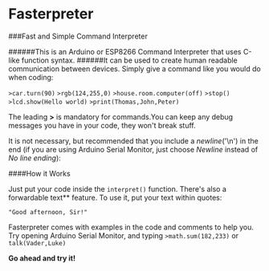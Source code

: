 # Fasterpreter
###Fast and Simple Command Interpreter 

######This is an Arduino or ESP8266 Command Interpreter that uses C-like function syntax.
######It can be used to create human readable communication between devices. Simply give a command like you would do when coding:

`>car.turn(90)`
`>rgb(124,255,0)`
`>house.room.computer(off)`
`>stop()`
`>lcd.show(Hello world)`
`>print(Thomas,John,Peter)`

The leading **>** is mandatory for commands.You can keep any debug messages you have in your code, they won't break stuff.

It is not necessary, but recommended that you include a *newline*('\n') in the end (if you are using Arduino Serial Monitor, just choose *Newline* instead of *No line ending*):


####How it Works

Just put your code inside the `interpret()` function.
There's also a forwardable text** feature. To use it, put your text within quotes:

`"Good afternoon, Sir!"`

Fasterpreter comes with examples in the code and comments to help you. Try opening Arduino Serial Monitor, and typing `>math.sum(182,233)` or `talk(Vader,Luke)`

**Go ahead and try it!**
